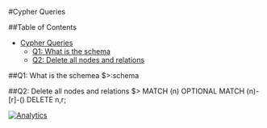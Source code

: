 #Cypher Queries

##Table of Contents
  * [Cypher Queries](#cypher-queries)
    * [Q1: What is the schema](#q1-what-is-the-schema)
    * [Q2: Delete all nodes and relations](#q2-delete-all-nodes-and-relations)

##Q1: What is the schemea
$>:schema

##Q2: Delete all nodes and relations
$> MATCH (n) OPTIONAL MATCH (n)-[r]-() DELETE n,r;

[![Analytics](https://ga-beacon.appspot.com/UA-55381661-1/tools/cmd/readme)](https://github.com/igrigorik/ga-beacon)
